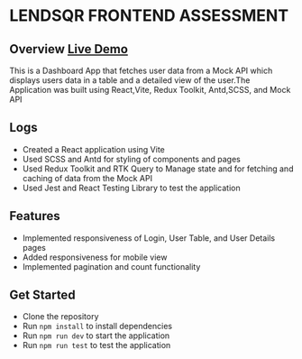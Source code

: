 # LENDSQR FRONTEND ASSESSMENT

## Overview [Live Demo](https://obiex-nkwo.netlify.app/home)

This is a Dashboard App that fetches user data from a Mock API which displays users data in a table and a detailed view of the user.The Application was built using React,Vite, Redux Toolkit, Antd,SCSS, and Mock API

## Logs

- Created a React application using Vite
- Used SCSS and Antd for styling of components and pages
- Used Redux Toolkit and RTK Query to Manage state and for fetching and caching of data from the Mock API
- Used Jest and React Testing Library to test the application

## Features

- Implemented responsiveness of Login, User Table, and User Details pages
- Added responsiveness for mobile view
- Implemented pagination and count functionality

## Get Started

- Clone the repository
- Run `npm install` to install dependencies
- Run `npm run dev` to start the application
- Run `npm run test` to test the application

